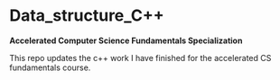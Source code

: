 # Data_structure_C++

**Accelerated Computer Science Fundamentals Specialization**

This repo updates the c++ work I have finished for the accelerated CS fundamentals course.

